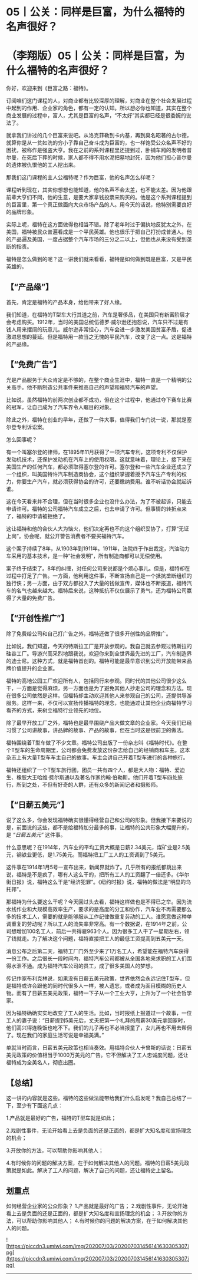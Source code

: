 # 05丨公关：同样是巨富，为什么福特的名声很好？

# （李翔版）05丨公关：同样是巨富，为什么福特的名声很好？

你好，欢迎来到《巨富之路：福特》。

订阅咱们这门课程的人，对商业都有比较深厚的理解，对商业在整个社会发展过程中起到的作用、企业家的角色，都有一定的认知。所以想必你也知道，其实在整个商业发展的过程中，富人，尤其是巨富的名声，“不太好”其实都已经是很委婉的说法了。

就拿我们讲过的几个巨富来说吧。从洛克菲勒到卡内基，再到臭名昭著的古尔德，就算你是从一贫如洗的穷小子靠自己奋斗成为巨富的，也一样饱受公众名声不好的困扰，被称作是强盗大亨。我在之前的系列课程里还提到过，卧铺车厢的发明者普尔曼，在死后下葬的时候，家人都不得不用水泥把墓地封死，因为他们担心普尔曼的遗体被仇恨他的工人挖出来。

那我们这门课程的主人公福特呢？作为巨富，他的名声怎么样呢？

课程听到现在，其实你想想也能知道，他的名声不会太差，也不能太差。因为他跟前辈大亨们不同，他的生意，是要大家拿钱投票来购买的。他是这个系列课程提到的巨富里，第一个真正做面向大众市场产品的人。用今天的话说，他特别需要良好的品牌形象。

实际上呢，福特在这方面做得也相当不错。除了老年时过于偏执地反犹太之外，在美国，福特被民众普遍看成是一个平民英雄。他也很乐于把自己打扮成普通人。他的产品遍及美国，一度占据整个汽车市场的三分之二以上，但他也从来没有受到垄断的指责。

福特是怎么做到的呢？这一讲我们就来看看，福特是如何做到既是巨富，又是平民英雄的。

## 【“产品缘”】

首先，肯定是福特的产品本身，给他带来了好人缘。

我们知道，在福特的T型车大行其道之前，汽车是奢侈品，在美国只有新富阶层才会考虑购买。1912年，当时的美国总统伍德罗·威尔逊还抱怨说，汽车只不过是有钱人用来摆阔的玩意儿。威尔逊非常担心，汽车会进一步激发美国贫富矛盾，促进激进思想的蔓延。但是福特用一款当之无愧的平民汽车，改变了这一点。这是福特的产品缘。

## 【“免费广告”】

光是产品服务于大众肯定是不够的，在整个商业生涯中，福特一直是一个精明的公关高手。他不断制造公共事件来推高自己的声望和福特汽车的声望。

比如说，虽然福特的前两次创业都不成功，但在这个过程中，他通过夺下赛车比赛的冠军，让自己成为了汽车界令人瞩目的对象。

除此之外，福特在创业的早年，还做了一件大事，值得我们专门说一说，那就是塞尔登专利诉讼案。

怎么回事呢？

有一个叫塞尔登的律师，在1895年11月获得了一项汽车专利，这项专利不仅保护发动机技术，还保护发动机在汽车上的使用权限。这就意味着，理论上，接下来在美国生产的任何汽车，都必须取得塞尔登的许可。塞尔登和一些汽车企业还成立了一个组织，叫美国特许汽车制造商协会，这个组织掌握着授予汽车生产专利的权力，你要生产汽车，就必须获得协会的许可，还要缴纳费用。谁不听话协会就起诉谁。

这在今天看来并不合理，但在当时很多企业也没什么办法，为了不被起诉，只能去申请许可。福特的公司福特汽车成立之后，也去申请了许可。但事情的转折点来了，福特的申请被拒绝了。

这让福特和他的合伙人大为恼火，他们决定再也不向这个组织妥协了，打算“无证上岗”。协会呢，就公开警告消费者不要买福特汽车。

这个案子持续了8年，从1903年到1911年。1911年，法院终于作出裁定，汽油动力车采用的基本技术，是一种“社会发明”，所有制造商都可以无偿使用。

案子终于结束了。8年的纠缠，对任何公司来说都是个烦心事儿。但是，福特却在过程中打足了广告。一方面，他利用这件事，不断宣扬自己是一个抵抗垄断组织的独行侠；另一方面，由于双方都投入了大量的钱做宣传，媒体也不断报道，福特汽车的名气也越来越大。福特后来说，这种抵抗不仅仅展示了勇气，还为福特公司赢得了大量的免费广告。

## 【“开创性推广”】

除了免费给公司和自己打广告之外，福特还做了很多开创性的品牌推广。

比如说，我们知道，今天的特斯拉工厂是开放参观的。我自己就去参观过特斯拉的硅谷工厂。导游兴高采烈地跟我说，欢迎你来到全世界最先进的工厂，汽车制造界的迪士尼。这种方式，就是福特首创的。福特可能是最早意识到公司开放能带来品牌价值提升的企业家。

福特的高地公园工厂欢迎所有人，包括同行来参观。同时代的其他公司很少这么干，一方面是觉得麻烦，另一方面也是为了避免其他人抄走公司的理念和方法。现在很多公司依然是这样。但福特却主动欢迎其他人来参观自己的公司，还提供导游服务。这样一来，不仅可以宣扬传播福特的理念，也能通过让其他企业向福特学习看齐的方式，来树立福特行业领先的地位。

除了最早开放工厂之外，福特也是最早围绕产品大做文章的企业家。今天我们已经习惯了公司讲故事，讲品牌的故事、产品的故事，但在当时这是很前卫的做法。

福特围绕着T型车做了不少文章。福特公司出版了一份杂志叫《福特时代》。在整个T型车的生命周期里，公司都会免费发放这份杂志给自己的经销商和车主。这本杂志上有大量T型车车主自己的故事。车主会讲自己开着T型车进行的各种旅行。

福特还组织了一个T型车旅行团，团员一共有四个人，都是大人物：福特、爱迪生、橡胶大王哈维·费尔斯通以及著名作家约翰·伯勒斯。他们开着T型车四处旅行，所到之处，不但有好奇的人群，还有众多的新闻记者和摄影师。

## 【“日薪五美元”】

说了这么多，你会发现福特确实很懂得经营自己和公司的形象。但我接下来要说的是，前面说的这些，都不是给福特加分最多的事，让福特的公共形象大幅提升的，是 *“日薪五美元”* 这件事。

什么意思呢？在1914年，汽车业的平均工资大概是日薪2.34美元，煤矿业是2.5美元，钢铁业更低，是1.75美元。而福特把工厂工人的工资调到了5美元。

这件事在1914年1月5号一宣布出来，新闻界就炸了。几乎所有的报纸都跳出来说，福特是不是疯了，哪有人这么干的，把所有工人的工资翻了一倍还多。《华尔街日报》说，福特这么干是“经济犯罪”。《纽约时报》说，福特的做法是“明显的乌托邦”。

那福特为什么要这么干呢？今天回过头去看，福特这样做也是不得已之举。因为流水线作业和大规模高效率生产，要求的是高度的分工和协作，汽车业不再需要那么多的技术工人，需要的就是能够服从工作纪律做重复劳动的工人。谁愿意做这种单调重复的劳动呢？所以工人的流失率非常高。有一个数据说，在1914年之前，公司想增加100名工人，前后一共得雇963个人。因为很多工人干了一星期左右，领了钱就走。为了解决这个问题，福特直接把工人的最低工资提高到五美元一天。

消息公布之后第二天，福特工厂门外至少来了1万名工人，希望能在福特汽车获得一份工作。之后很长一段时间内，福特汽车公司都被从全国各地来求职的工人们围得水泄不通。成为福特汽车公司的员工，成了很多美国人的梦想。

传记作家布利克林说，如果没有日薪五美元政策，世界依然会永远记住T型车，但是福特或许会跟他的同时代很多人一样，被人遗忘，或者成为面目模糊的历史人物。而有了日薪五美元政策，福特一下子从一个工业大亨，上升为了一个社会哲学家。

因为福特确确实实地改变了工人的生活。比如，当时报纸上报道过一个故事，一位工人的妻子说：“日薪提到5美元后，丈夫把第一个礼拜的周薪30美元拿回家时，他们高兴得连晚饭也吃不下。我们的儿子再也不必当报童了，女儿再也不用去帮佣了。现在我们的家庭生活可说是幸福美满。”

单就当时而言，日薪五美元政策也相当奏效。用福特合伙人卡曾斯的话说：日薪五美元政策的价值相当于1000万美元的广告。它不但解决了工人忠诚度问题，还让福特成为全美名人，彻底出圈。

## 【总结】

这一讲的内容就是这些。福特的这些做法能带给我们什么启发呢？我自己总结了一下，至少有下面这几点：

1.产品就是最好的广告，福特的T型车就是如此；

2.戏剧性事件，无论开始看上去是负面的还是正面的，都是扩大知名度和宣扬理念的机会；

3.开放你的方法，可以帮助你影响其他人；

4.有时候你的问题的解决方案，在于如何解决其他人的问题。福特的日薪5美元政策就是如此。解决了工人的问题，解决了自己的问题，还让福特史上留名。

## 划重点

如何经营企业家的公众形象？
1.产品就是最好的广告；
2.戏剧性事件，无论开始看上去是负面的还是正面的，都是扩大知名度和宣扬理念的机会；
3.开放你的方法，可以帮助你影响其他人；
4.有时候你的问题的解决方案，在于如何解决其他人的问题。


![https://piccdn3.umiwi.com/img/202007/03/202007031456141630305307.jpg](https://piccdn3.umiwi.com/img/202007/03/202007031456141630305307.jpg)

---
